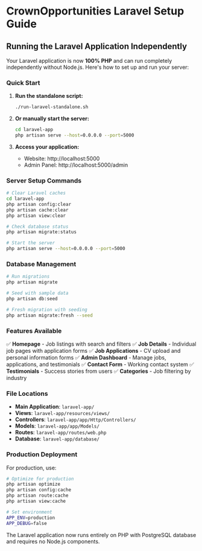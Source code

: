 # CrownOpportunities Laravel Setup Guide

## Running the Laravel Application Independently

Your Laravel application is now **100% PHP** and can run completely independently without Node.js. Here's how to set up and run your server:

### Quick Start

1. **Run the standalone script:**
   ```bash
   ./run-laravel-standalone.sh
   ```

2. **Or manually start the server:**
   ```bash
   cd laravel-app
   php artisan serve --host=0.0.0.0 --port=5000
   ```

3. **Access your application:**
   - Website: http://localhost:5000
   - Admin Panel: http://localhost:5000/admin

### Server Setup Commands

```bash
# Clear Laravel caches
cd laravel-app
php artisan config:clear
php artisan cache:clear
php artisan view:clear

# Check database status
php artisan migrate:status

# Start the server
php artisan serve --host=0.0.0.0 --port=5000
```

### Database Management

```bash
# Run migrations
php artisan migrate

# Seed with sample data
php artisan db:seed

# Fresh migration with seeding
php artisan migrate:fresh --seed
```

### Features Available

✅ **Homepage** - Job listings with search and filters
✅ **Job Details** - Individual job pages with application forms
✅ **Job Applications** - CV upload and personal information forms
✅ **Admin Dashboard** - Manage jobs, applications, and testimonials
✅ **Contact Form** - Working contact system
✅ **Testimonials** - Success stories from users
✅ **Categories** - Job filtering by industry

### File Locations

- **Main Application**: `laravel-app/`
- **Views**: `laravel-app/resources/views/`
- **Controllers**: `laravel-app/app/Http/Controllers/`
- **Models**: `laravel-app/app/Models/`
- **Routes**: `laravel-app/routes/web.php`
- **Database**: `laravel-app/database/`

### Production Deployment

For production, use:
```bash
# Optimize for production
php artisan optimize
php artisan config:cache
php artisan route:cache
php artisan view:cache

# Set environment
APP_ENV=production
APP_DEBUG=false
```

The Laravel application now runs entirely on PHP with PostgreSQL database and requires no Node.js components.